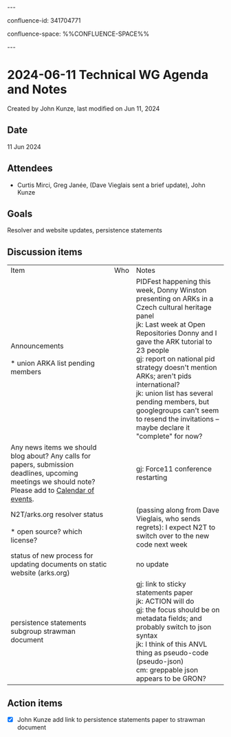 \---

confluence-id: 341704771

confluence-space: %%CONFLUENCE-SPACE%%

\---

2024-06-11 Technical WG Agenda and Notes
========================================

Created by John Kunze, last modified on Jun 11, 2024

Date
----

11 Jun 2024

Attendees
---------

*   Curtis Mirci, Greg Janée, (Dave Vieglais sent a brief update), John Kunze

Goals
-----

Resolver and website updates, persistence statements

Discussion items
----------------

|     |     |     |
| --- | --- | --- |
| Item | Who | Notes |
| Announcements<br><br>*   union ARKA list pending members |     | PIDFest happening this week, Donny Winston presenting on ARKs in a Czech cultural heritage panel  <br>jk: Last week at Open Repositories Donny and I gave the ARK tutorial to 23 people  <br>gj: report on national pid strategy doesn't mention ARKs; aren't pids international?  <br>jk: union list has several pending members, but googlegroups can't seem to resend the invitations – maybe declare it "complete" for now? |
| Any news items we should blog about? Any calls for papers, submission deadlines, upcoming meetings we should note? Please add to [Calendar of events](Calendar-of-events_208341505.html). |     | gj: Force11 conference restarting |
| N2T/arks.org resolver status<br><br>*   open source? which license? |     | (passing along from Dave Vieglais, who sends regrets): I expect N2T to switch over to the new code next week |
| status of new process for updating documents on static website (arks.org) |     | no update |
| persistence statements subgroup strawman document |     | gj: link to sticky statements paper  <br>jk: ACTION will do  <br>gj: the focus should be on metadata fields; and probably switch to json syntax  <br>jk: I think of this ANVL thing as pseudo-code (pseudo-json)  <br>cm: greppable json appears to be GRON? |

Action items
------------

- [x] John Kunze add link to persistence statements paper to strawman document